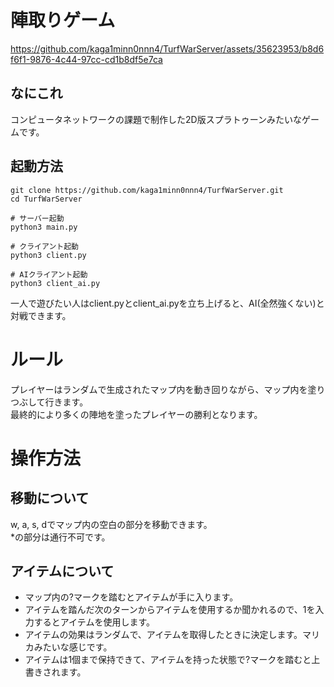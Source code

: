 # 陣取りゲーム

https://github.com/kaga1minn0nnn4/TurfWarServer/assets/35623953/b8d6f6f1-9876-4c44-97cc-cd1b8df5e7ca

## なにこれ
コンピュータネットワークの課題で制作した2D版スプラトゥーンみたいなゲームです。

## 起動方法
    git clone https://github.com/kaga1minn0nnn4/TurfWarServer.git
    cd TurfWarServer

    # サーバー起動
    python3 main.py

    # クライアント起動
    python3 client.py

    # AIクライアント起動
    python3 client_ai.py

一人で遊びたい人はclient.pyとclient_ai.pyを立ち上げると、AI(全然強くない)と対戦できます。

# ルール
プレイヤーはランダムで生成されたマップ内を動き回りながら、マップ内を塗りつぶして行きます。\
最終的により多くの陣地を塗ったプレイヤーの勝利となります。

# 操作方法
## 移動について
w, a, s, dでマップ内の空白の部分を移動できます。\
*の部分は通行不可です。

## アイテムについて
- マップ内の?マークを踏むとアイテムが手に入ります。
- アイテムを踏んだ次のターンからアイテムを使用するか聞かれるので、1を入力するとアイテムを使用します。
- アイテムの効果はランダムで、アイテムを取得したときに決定します。マリカみたいな感じです。
- アイテムは1個まで保持できて、アイテムを持った状態で?マークを踏むと上書きされます。
